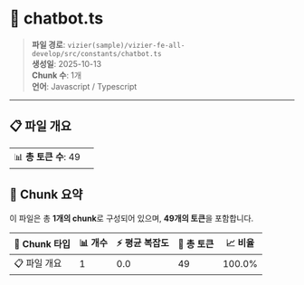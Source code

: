 # 📄 chatbot.ts

> **파일 경로**: `vizier(sample)/vizier-fe-all-develop/src/constants/chatbot.ts`  
> **생성일**: 2025-10-13  
> **Chunk 수**: 1개  
> **언어**: Javascript / Typescript
---


## 📋 파일 개요

| | |
|--|--|
| 📊 **총 토큰 수**: 49 |  |






## 🧩 Chunk 요약

이 파일은 총 **1개의 chunk**로 구성되어 있으며, **49개의 토큰**을 포함합니다.

| 🧩 Chunk 타입 | 📊 개수 | ⚡ 평균 복잡도 | 📝 총 토큰 | 📈 비율 |
|---------------|--------|-------------|----------|--------|
| 📋 파일 개요 | 1 | 0.0 | 49 | 100.0% |

